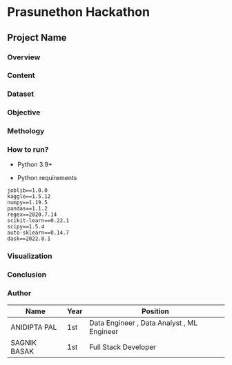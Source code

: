 # Prasunethon Hackathon

## Project Name


### Overview

### Content


### Dataset

### Objective


### Methology


### How to run?


- Python 3.9+ 

- Python requirements
```
joblib==1.0.0
kaggle==1.5.12
numpy==1.19.5
pandas==1.1.2
regex==2020.7.14
scikit-learn==0.22.1
scipy==1.5.4
auto-sklearn==0.14.7
dask==2022.8.1
```

### Visualization


### Conclusion


### Author
| Name | Year | Position |
|--|--|--|
|ANIDIPTA PAL| 1st|Data Engineer , Data Analyst , ML Engineer|
|SAGNIK BASAK|1st|Full Stack Developer|
